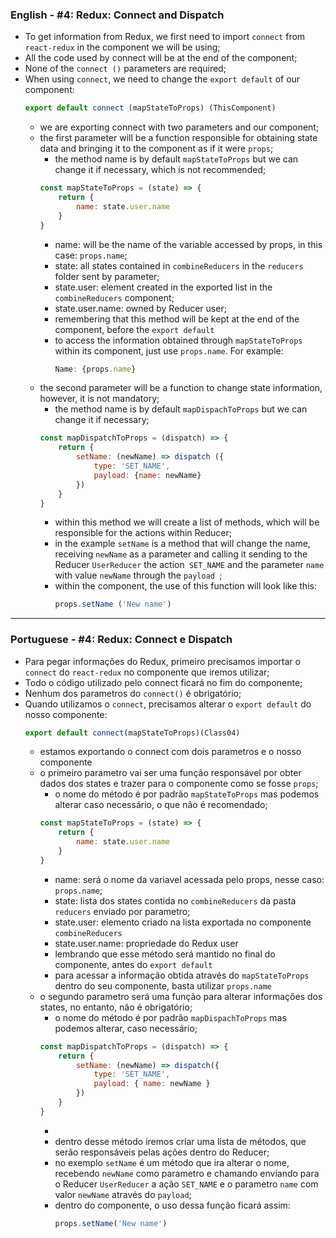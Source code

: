 ### English - #4: Redux: Connect and Dispatch
- To get information from Redux, we first need to import `connect` from `react-redux` in the component we will be using;
- All the code used by connect will be at the end of the component;
- None of the `connect ()` parameters are required;
- When using `connect`, we need to change the `export default` of our component:
    ```js
    export default connect (mapStateToProps) (ThisComponent)
    ```
    - we are exporting connect with two parameters and our component;
    - the first parameter will be a function responsible for obtaining state data and bringing it to the component as if it were `props`;
        - the method name is by default `mapStateToProps` but we can change it if necessary, which is not recommended;
        ```js
        const mapStateToProps = (state) => {
            return {
                name: state.user.name
            }
        }
        ```
        - name: will be the name of the variable accessed by props, in this case: `props.name`;
        - state: all states contained in `combineReducers` in the `reducers` folder sent by parameter;
        - state.user: element created in the exported list in the `combineReducers` component;
        - state.user.name: owned by Reducer user;
        - remembering that this method will be kept at the end of the component, before the `export default`
        - to access the information obtained through `mapStateToProps` within its component, just use `props.name`. For example:
            ```js
            Name: {props.name}
            ```
    - the second parameter will be a function to change state information, however, it is not mandatory;
        - the method name is by default `mapDispachToProps` but we can change it if necessary;
        ```js
        const mapDispatchToProps = (dispatch) => {
            return {
                setName: (newName) => dispatch ({
                    type: 'SET_NAME',
                    payload: {name: newName}
                })
            }
        }
        ```
        - within this method we will create a list of methods, which will be responsible for the actions within Reducer;
        - in the example `setName` is a method that will change the name, receiving `newName` as a parameter and calling it sending to the Reducer `UserReducer` the action` SET_NAME` and the parameter `name` with value `newName` through the `payload `;
        - within the component, the use of this function will look like this:
            ```js
            props.setName ('New name')
            ```

***

### Portuguese - #4: Redux: Connect e Dispatch
- Para pegar informações do Redux, primeiro precisamos importar o `connect` do `react-redux` no componente que iremos utilizar;
- Todo o código utilizado pelo connect ficará no fim do componente;
- Nenhum dos parametros do `connect()` é obrigatório;
- Quando utilizamos o `connect`, precisamos alterar o `export default` do nosso componente:
    ```js
    export default connect(mapStateToProps)(Class04)
    ```
    - estamos exportando o connect com dois parametros e o nosso componente
    - o primeiro parametro vai ser uma função responsável por obter dados dos states e trazer para o componente como se fosse `props`;
        - o nome do método é por padrão `mapStateToProps` mas podemos alterar caso necessário, o que não é recomendado;
        ```js
        const mapStateToProps = (state) => {
            return {
                name: state.user.name
            }
        }
        ```
        - name: será o nome da variavel acessada pelo props, nesse caso: `props.name`;
        - state: lista dos states contida no `combineReducers` da pasta `reducers` enviado por parametro;
        - state.user: elemento criado na lista exportada no componente `combineReducers`
        - state.user.name: propriedade do Redux user
        - lembrando que esse método será mantido no final do componente, antes do `export default`
        - para acessar a informação obtida através do `mapStateToProps` dentro do seu componente, basta utilizar `props.name`
    - o segundo parametro será uma função para alterar informações dos states, no entanto, não é obrigatório;
        - o nome do método é por padrão `mapDispachToProps` mas podemos alterar, caso necessário;
        ```js
        const mapDispatchToProps = (dispatch) => {
            return {
                setName: (newName) => dispatch({
                    type: 'SET_NAME',
                    payload: { name: newName }
                })
            }
        }
        ```
        - 
        - dentro desse método iremos criar uma lista de métodos, que serão responsáveis pelas ações dentro do Reducer;
        - no exemplo `setName` é um método que ira alterar o nome, recebendo `newName` como parametro e chamando enviando para o Reducer `UserReducer` a ação `SET_NAME` e o parametro `name` com valor `newName` através do `payload`;
        - dentro do componente, o uso dessa função ficará assim:
            ```js
            props.setName('New name')
            ```